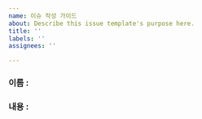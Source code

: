 ```yaml
---
name: 이슈 작성 가이드
about: Describe this issue template's purpose here.
title: ''
labels: ''
assignees: ''

---
```


### 이름 : 
### 내용 :
